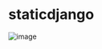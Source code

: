 # staticdjango
![image](https://user-images.githubusercontent.com/74055781/170851576-fcd90379-ca41-4573-bdde-25d82eb2d6dd.png)
